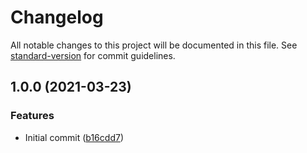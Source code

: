 # Changelog

All notable changes to this project will be documented in this file. See [standard-version](https://github.com/conventional-changelog/standard-version) for commit guidelines.

## 1.0.0 (2021-03-23)


### Features

* Initial commit ([b16cdd7](https://github.com/danielcerongrajales/Buttons/commit/b16cdd72266fec3634de68cbc9b8741c60a0775e))
